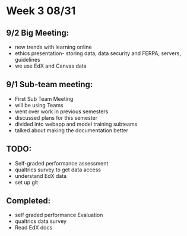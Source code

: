 # Week 3 08/31

## 9/2 Big Meeting:
  - new trends with learning online
  - ethics presentation- storing data, data security and FERPA, servers, guidelines
  - we use EdX and Canvas data
  
## 9/1 Sub-team meeting:
  - First Sub Team Meeting
  - will be using Teams
  - went over work in previous semesters
  - discussed plans for this semester
  - divided into webapp and model training subteams
  - talked about making the documentation better


## TODO:
  - Self-graded performance assessment
  - qualtrics survey to get data access 
  - understand EdX data
  - set up git

## Completed:
  - self graded performance Evaluation
  - qualtrics data survey
  - Read EdX docs
